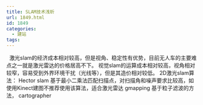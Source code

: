 ```yaml
---
title: SLAM技术浅析
url: 1849.html
id: 1849
categories:
  - 建站
tags:
---
```


  激光slam的经济成本相对较高，但是视角、稳定性有优势，目前无人车的主要难点之一就是激光雷达的价格居高不下。 视觉slam的运算成本相对较高，视角相对较窄，容易受到外界环境干扰（光线等），但是其造价相对较低。 2D激光slam算法： Hector slam 基于最小二乘法匹配扫描点，对扫描角和噪声要求比较高，如使用Kinect建图不推荐使用该算法，适合激光雷达 gmapping 基于粒子滤波的方法， cartographer